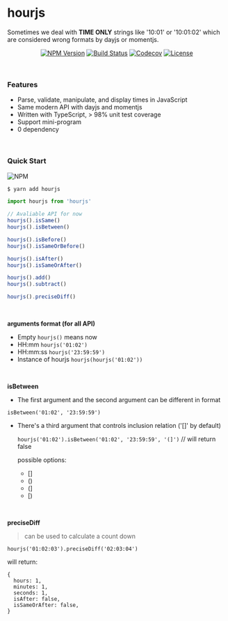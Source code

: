 # hourjs

Sometimes we deal with **TIME ONLY** strings like '10:01' or '10:01:02' which are considered wrong formats by dayjs or
momentjs.

<p align="center">
  <a href="https://www.npmjs.com/package/hourjs"><img src="https://img.shields.io/npm/v/hourjs.svg?style=flat-square&colorB=51C838" alt="NPM Version"></a>
  <a href="https://travis-ci.com/cloydlau/hourjs"><img src="https://img.shields.io/travis/cloydlau/hourjs/master.svg?style=flat-square" alt="Build Status"></a>
  <a href="https://codecov.io/gh/cloydlau/hourjs"><img src="https://img.shields.io/codecov/c/github/cloydlau/hourjs/master.svg?style=flat-square" alt="Codecov"></a>
  <a href="https://github.com/cloydlau/hourjs/blob/master/LICENSE"><img src="https://img.shields.io/badge/license-MIT-brightgreen.svg?style=flat-square" alt="License"></a>
</p>

<br/>

### Features

- Parse, validate, manipulate, and display times in JavaScript
- Same modern API with dayjs and momentjs
- Written with TypeScript, > 98% unit test coverage
- Support mini-program
- 0 dependency

<br/>

### Quick Start

![NPM](https://nodei.co/npm/hourjs.png)
``` bash
$ yarn add hourjs
```

```js
import hourjs from 'hourjs'

// Avaliable API for now
hourjs().isSame()
hourjs().isBetween()

hourjs().isBefore()
hourjs().isSameOrBefore()

hourjs().isAfter()
hourjs().isSameOrAfter()

hourjs().add()
hourjs().subtract()

hourjs().preciseDiff()
```

<br>

**arguments format (for all API)**

- Empty ```hourjs()``` means now
- HH:mm ```hourjs('01:02')```
- HH:mm:ss ```hourjs('23:59:59')```
- Instance of hourjs ```hourjs(hourjs('01:02'))```

<br>

**isBetween**

- The first argument and the second argument can be different in format

```isBetween('01:02', '23:59:59')```

- There's a third argument that controls inclusion relation ('[]' by default)

  ```hourjs('01:02').isBetween('01:02', '23:59:59', '(]')``` // will return false

  possible options:

  - []
  - ()
  - (]
  - [)

<br>

**preciseDiff**

> can be used to calculate a count down

```hourjs('01:02:03').preciseDiff('02:03:04')```

will return:
  
```
{
  hours: 1,
  minutes: 1,
  seconds: 1,
  isAfter: false,
  isSameOrAfter: false,
}
```
